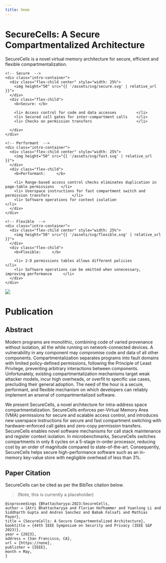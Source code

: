 ```yaml
---
title: Home
---
```


# SecureCells: A Secure Compartmentalized Architecture

<div class="intro-container">
  <div style="width: 100%">
    SecureCells is a novel virtual memory architecture for secure, efficient and flexible 
    compartmentalization.

    <!-- Secure  -->
    <div class="intro-container">
      <div class="flex-child center" style="width: 25%">
        <img height="50" src="{{ '/assets/svg/secure.svg' | relative_url }}">
      </div>
      <div class="flex-child">
        <b>Secure: </b>

        <li> Access control for code and data accesses         </li>
        <li> Secured call gates for inter-compartment calls    </li>
        <li> Checks on permission transfers                    </li>

      </div>
    </div>

    <!-- Performant  -->
    <div class="intro-container">
      <div class="flex-child center" style="width: 25%">
        <img height="50" src="{{ '/assets/svg/fast.svg' | relative_url }}">
      </div>
      <div class="flex-child">
        <b>Performant:     </b>

        <li> Range-based access control checks eliminates duplication in page-table permissions   </li>
        <li> Userspace instructions for fast compartment switch and permission transfers          </li>
        <li> Software operations for context isolation                                            </li>
      </div>
    </div>

    <!-- Flexible  -->
    <div class="intro-container">
      <div class="flex-child center" style="width: 25%">
        <img height="50" src="{{ '/assets/svg/flexible.svg' | relative_url }}">
      </div>
      <div class="flex-child">
        <b>Flexible:     </b>

        <li> 2-D permissions tables allows different policies                               </li>
        <li> Software operations can be omitted when unnecessary, improving performance     </li>
      </div>
    </div>




  </div>

  <div class="thumbnail center">
    <a href="https://www.youtube.com/watch?v=dQw4w9WgXcQ">
    <img class="thumbnail" src="{{ '/assets/img/preprint.png' | relative_url }}">
    </a>
  </div>
</div>

# Publication
## Abstract

Modern programs are monolithic, combining code of varied provenance without isolation, all the while running on network-connected devices. A vulnerability in any component may compromise code and data of all other components. Compartmentalization separates programs into fault domains with limited policy-defined permissions, following the Principle of Least Privilege, preventing arbitrary interactions between components. Unfortunately, existing compartmentalization mechanisms target weak attacker models, incur high overheads, or overfit to specific use cases, precluding their general adoption. The need of the hour is a secure, performant, and flexible mechanism on which developers can reliably implement an arsenal of compartmentalized software. 

We present SecureCells, a novel architecture for intra-address space compartmentalization. SecureCells enforces per-Virtual Memory Area (VMA) permissions for secure and scalable access control, and introduces new userspace instructions for secure and fast compartment switching with hardware-enforced call gates and zero-copy permission transfers. SecureCells enables novel software mechanisms for call stack maintenance and register context isolation. In microbenchmarks, SecureCells switches compartments  in only 8 cycles on a 5-stage in-order processor, reducing cost by an order of magnitude compared to state-of-the-art. Consequently, SecureCells helps secure high-performance software such as an in-memory key-value store with negligible overhead of less than 3%.

## Paper Citation

SecureCells can be cited as per the BibTex citation below.

> (Note, this is currently a placeholder)

```
@inproceedings {Bhattacharyya:2023:SecureCells,
author = {Atri Bhattacharyya and Florian Hofhammer and Yuanlong Li and Siddharth Gupta and Andres Sanchez and Babak Falsafi and Mathias Payer},
title = {SecureCells: A Secure Compartmentalized Architecture},
booktitle = {44th IEEE Symposium on Security and Privacy (IEEE S&P 2023)},
year = {2023},
address = {San Francisco, CA},
url = {https://none},
publisher = {IEEE},
month = May,
}
```
